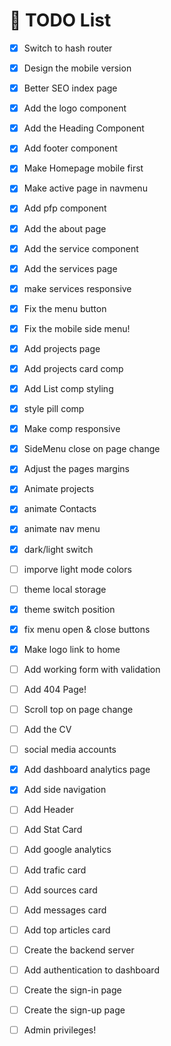 # 📝 TODO List

- [x] Switch to hash router
- [x] Design the mobile version
- [x] Better SEO index page
- [x] Add the logo component
- [x] Add the Heading Component
- [x] Add footer component
- [x] Make Homepage mobile first
- [x] Make active page in navmenu
- [x] Add pfp component
- [x] Add the about page
- [x] Add the service component
- [x] Add the services page
- [x] make services responsive
- [x] Fix the menu button
- [x] Fix the mobile side menu!
- [x] Add projects page
- [x] Add projects card comp
- [x] Add List comp styling
- [x] style pill comp
- [x] Make comp responsive
- [x] SideMenu close on page change
- [x] Adjust the pages margins
- [x] Animate projects
- [x] animate Contacts
- [x] animate nav menu
- [x] dark/light switch
- [ ] imporve light mode colors
- [ ] theme local storage
- [x] theme switch position
- [x] fix menu open & close buttons
- [x] Make logo link to home
- [ ] Add working form with validation
- [ ] Add 404 Page!
- [ ] Scroll top on page change
- [ ] Add the CV
- [ ] social media accounts
- [x] Add dashboard analytics page
- [x] Add side navigation
- [ ] Add Header
- [ ] Add Stat Card
- [ ] Add google analytics
- [ ] Add trafic card
- [ ] Add sources card
- [ ] Add messages card
- [ ] Add top articles card

- [ ] Create the backend server
- [ ] Add authentication to dashboard
- [ ] Create the sign-in page
- [ ] Create the sign-up page
- [ ] Admin privileges!
